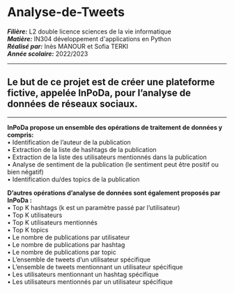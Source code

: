 # Analyse-de-Tweets
***Filière:*** L2 double licence sciences de la vie informatique  
***Matière:*** IN304 développement d'applications en Python  
***Réalisé par:*** Inès MANOUR et Sofia TERKI  
***Année scolaire:*** 2022/2023

--------------------------------------------------------------------------------------------------------------------------------------------------

## Le but de ce projet est de créer une plateforme fictive, appelée InPoDa,  pour l’analyse de données de réseaux sociaux. 
   
---------------------------------------------------------------------------------------------------------------------------------------------------
   
**InPoDa propose un ensemble des opérations de traitement de données y compris:**  
• Identification de l’auteur de la publication  
• Extraction de la liste de hashtags de la publication  
• Extraction de la liste des utilisateurs mentionnés dans la publication  
• Analyse de sentiment de la publication (le sentiment peut être positif ou bien négatif)  
• Identification du/des topics de la publication   
  
    
**D’autres opérations d’analyse de données sont également proposés par InPoDa :**  
• Top K hashtags (k est un paramètre passé par l’utilisateur)  
• Top K utilisateurs  
• Top K utilisateurs mentionnés  
• Top K topics  
• Le nombre de publications par utilisateur  
• Le nombre de publications par hashtag  
• Le nombre de publications par topic  
• L’ensemble de tweets d’un utilisateur spécifique  
• L’ensemble de tweets mentionnant un utilisateur spécifique  
• Les utilisateurs mentionnant un hashtag spécifique  
• Les utilisateurs mentionnés par un utilisateur spécifique  

